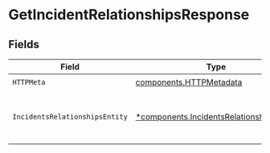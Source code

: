 # GetIncidentRelationshipsResponse


## Fields

| Field                                                                                               | Type                                                                                                | Required                                                                                            | Description                                                                                         |
| --------------------------------------------------------------------------------------------------- | --------------------------------------------------------------------------------------------------- | --------------------------------------------------------------------------------------------------- | --------------------------------------------------------------------------------------------------- |
| `HTTPMeta`                                                                                          | [components.HTTPMetadata](../../models/components/httpmetadata.md)                                  | :heavy_check_mark:                                                                                  | N/A                                                                                                 |
| `IncidentsRelationshipsEntity`                                                                      | [*components.IncidentsRelationshipsEntity](../../models/components/incidentsrelationshipsentity.md) | :heavy_minus_sign:                                                                                  | List any parent/child relationships for an incident                                                 |